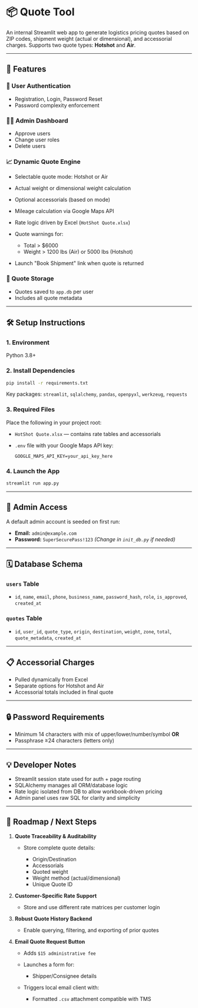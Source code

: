 # 📦 Quote Tool

An internal Streamlit web app to generate logistics pricing quotes based on ZIP codes, shipment weight (actual or dimensional), and accessorial charges. Supports two quote types: **Hotshot** and **Air**.

---

## 🚀 Features

### 🔐 User Authentication

* Registration, Login, Password Reset
* Password complexity enforcement

### 🧑‍💼 Admin Dashboard

* Approve users
* Change user roles
* Delete users

### 📈 Dynamic Quote Engine

* Selectable quote mode: Hotshot or Air
* Actual weight or dimensional weight calculation
* Optional accessorials (based on mode)
* Mileage calculation via Google Maps API
* Rate logic driven by Excel (`HotShot Quote.xlsx`)
* Quote warnings for:

  * Total > \$6000
  * Weight > 1200 lbs (Air) or 5000 lbs (Hotshot)
* Launch "Book Shipment" link when quote is returned

### 📂 Quote Storage

* Quotes saved to `app.db` per user
* Includes all quote metadata

---

## 🛠 Setup Instructions

### 1. Environment

Python 3.8+

### 2. Install Dependencies

```bash
pip install -r requirements.txt
```

Key packages: `streamlit`, `sqlalchemy`, `pandas`, `openpyxl`, `werkzeug`, `requests`

### 3. Required Files

Place the following in your project root:

* `HotShot Quote.xlsx` — contains rate tables and accessorials
* `.env` file with your Google Maps API key:

  ```
  GOOGLE_MAPS_API_KEY=your_api_key_here
  ```

### 4. Launch the App

```bash
streamlit run app.py
```

---

## 🔧 Admin Access

A default admin account is seeded on first run:

* **Email:** `admin@example.com`
* **Password:** `SuperSecurePass!123`
  *(Change in `init_db.py` if needed)*

---

## 🗓 Database Schema

### `users` Table

* `id`, `name`, `email`, `phone`, `business_name`, `password_hash`, `role`, `is_approved`, `created_at`

### `quotes` Table

* `id`, `user_id`, `quote_type`, `origin`, `destination`, `weight`, `zone`, `total`, `quote_metadata`, `created_at`

---

## 📋 Accessorial Charges

* Pulled dynamically from Excel
* Separate options for Hotshot and Air
* Accessorial totals included in final quote

---

## 🔒 Password Requirements

* Minimum 14 characters with mix of upper/lower/number/symbol
  **OR**
* Passphrase ≥24 characters (letters only)

---

## 💡 Developer Notes

* Streamlit session state used for auth + page routing
* SQLAlchemy manages all ORM/database logic
* Rate logic isolated from DB to allow workbook-driven pricing
* Admin panel uses raw SQL for clarity and simplicity

---

## 📌 Roadmap / Next Steps

1. **Quote Traceability & Auditability**

   * Store complete quote details:

     * Origin/Destination
     * Accessorials
     * Quoted weight
     * Weight method (actual/dimensional)
     * Unique Quote ID

2. **Customer-Specific Rate Support**

   * Store and use different rate matrices per customer login

3. **Robust Quote History Backend**

   * Enable querying, filtering, and exporting of prior quotes

4. **Email Quote Request Button**

   * Adds `$15 administrative fee`
   * Launches a form for:

     * Shipper/Consignee details
   * Triggers local email client with:

     * Formatted `.csv` attachment compatible with TMS
